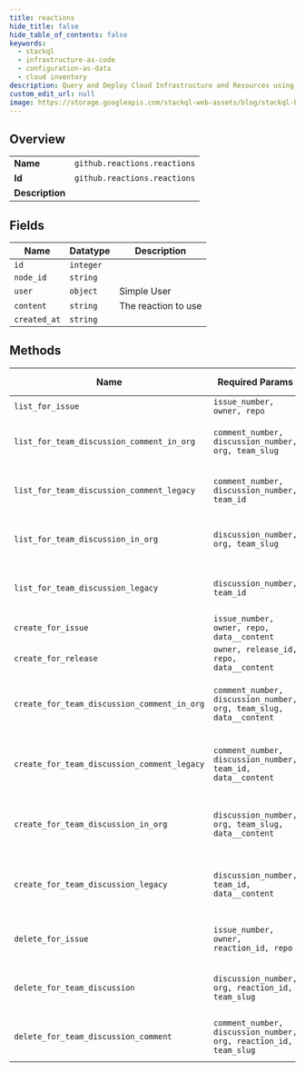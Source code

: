 ```yaml
---
title: reactions
hide_title: false
hide_table_of_contents: false
keywords:
  - stackql
  - infrastructure-as-code
  - configuration-as-data
  - cloud inventory
description: Query and Deploy Cloud Infrastructure and Resources using SQL
custom_edit_url: null
image: https://storage.googleapis.com/stackql-web-assets/blog/stackql-blog-post-featured-image.png
---
```

  
    

## Overview
<table><tbody>
<tr><td><b>Name</b></td><td><code>github.reactions.reactions</code></td></tr>
<tr><td><b>Id</b></td><td><code>github.reactions.reactions</code></td></tr>
<tr><td><b>Description</b></td><td></td></tr>
</tbody></table>

## Fields
| Name | Datatype | Description |
| ---- | -------- | ----------- |
| `id` | `integer` |  |
| `node_id` | `string` |  |
| `user` | `object` | Simple User |
| `content` | `string` | The reaction to use |
| `created_at` | `string` |  |
## Methods
| Name | Required Params | Description | Accessible by |
| ---- | --------------- | ----------- | ------------- |
| `list_for_issue` | `issue_number, owner, repo` | List the reactions to an [issue](https://docs.github.com/rest/reference/issues). | SELECT |
| `list_for_team_discussion_comment_in_org` | `comment_number, discussion_number, org, team_slug` | List the reactions to a [team discussion comment](https://docs.github.com/rest/reference/teams#discussion-comments/). OAuth access tokens require the `read:discussion` [scope](https://docs.github.com/apps/building-oauth-apps/understanding-scopes-for-oauth-apps/).<br /><br />**Note:** You can also specify a team by `org_id` and `team_id` using the route `GET /organizations/:org_id/team/:team_id/discussions/:discussion_number/comments/:comment_number/reactions`. | SELECT |
| `list_for_team_discussion_comment_legacy` | `comment_number, discussion_number, team_id` | **Deprecation Notice:** This endpoint route is deprecated and will be removed from the Teams API. We recommend migrating your existing code to use the new [`List reactions for a team discussion comment`](https://docs.github.com/rest/reference/reactions#list-reactions-for-a-team-discussion-comment) endpoint.<br /><br />List the reactions to a [team discussion comment](https://docs.github.com/rest/reference/teams#discussion-comments). OAuth access tokens require the `read:discussion` [scope](https://docs.github.com/apps/building-oauth-apps/understanding-scopes-for-oauth-apps/). | SELECT |
| `list_for_team_discussion_in_org` | `discussion_number, org, team_slug` | List the reactions to a [team discussion](https://docs.github.com/rest/reference/teams#discussions). OAuth access tokens require the `read:discussion` [scope](https://docs.github.com/apps/building-oauth-apps/understanding-scopes-for-oauth-apps/).<br /><br />**Note:** You can also specify a team by `org_id` and `team_id` using the route `GET /organizations/:org_id/team/:team_id/discussions/:discussion_number/reactions`. | SELECT |
| `list_for_team_discussion_legacy` | `discussion_number, team_id` | **Deprecation Notice:** This endpoint route is deprecated and will be removed from the Teams API. We recommend migrating your existing code to use the new [`List reactions for a team discussion`](https://docs.github.com/rest/reference/reactions#list-reactions-for-a-team-discussion) endpoint.<br /><br />List the reactions to a [team discussion](https://docs.github.com/rest/reference/teams#discussions). OAuth access tokens require the `read:discussion` [scope](https://docs.github.com/apps/building-oauth-apps/understanding-scopes-for-oauth-apps/). | SELECT |
| `create_for_issue` | `issue_number, owner, repo, data__content` | Create a reaction to an [issue](https://docs.github.com/rest/reference/issues/). A response with an HTTP `200` status means that you already added the reaction type to this issue. | INSERT |
| `create_for_release` | `owner, release_id, repo, data__content` | Create a reaction to a [release](https://docs.github.com/rest/reference/repos#releases). A response with a `Status: 200 OK` means that you already added the reaction type to this release. | INSERT |
| `create_for_team_discussion_comment_in_org` | `comment_number, discussion_number, org, team_slug, data__content` | Create a reaction to a [team discussion comment](https://docs.github.com/rest/reference/teams#discussion-comments). OAuth access tokens require the `write:discussion` [scope](https://docs.github.com/apps/building-oauth-apps/understanding-scopes-for-oauth-apps/). A response with an HTTP `200` status means that you already added the reaction type to this team discussion comment.<br /><br />**Note:** You can also specify a team by `org_id` and `team_id` using the route `POST /organizations/:org_id/team/:team_id/discussions/:discussion_number/comments/:comment_number/reactions`. | INSERT |
| `create_for_team_discussion_comment_legacy` | `comment_number, discussion_number, team_id, data__content` | **Deprecation Notice:** This endpoint route is deprecated and will be removed from the Teams API. We recommend migrating your existing code to use the new "[Create reaction for a team discussion comment](https://docs.github.com/rest/reference/reactions#create-reaction-for-a-team-discussion-comment)" endpoint.<br /><br />Create a reaction to a [team discussion comment](https://docs.github.com/rest/reference/teams#discussion-comments). OAuth access tokens require the `write:discussion` [scope](https://docs.github.com/apps/building-oauth-apps/understanding-scopes-for-oauth-apps/). A response with an HTTP `200` status means that you already added the reaction type to this team discussion comment. | INSERT |
| `create_for_team_discussion_in_org` | `discussion_number, org, team_slug, data__content` | Create a reaction to a [team discussion](https://docs.github.com/rest/reference/teams#discussions). OAuth access tokens require the `write:discussion` [scope](https://docs.github.com/apps/building-oauth-apps/understanding-scopes-for-oauth-apps/). A response with an HTTP `200` status means that you already added the reaction type to this team discussion.<br /><br />**Note:** You can also specify a team by `org_id` and `team_id` using the route `POST /organizations/:org_id/team/:team_id/discussions/:discussion_number/reactions`. | INSERT |
| `create_for_team_discussion_legacy` | `discussion_number, team_id, data__content` | **Deprecation Notice:** This endpoint route is deprecated and will be removed from the Teams API. We recommend migrating your existing code to use the new [`Create reaction for a team discussion`](https://docs.github.com/rest/reference/reactions#create-reaction-for-a-team-discussion) endpoint.<br /><br />Create a reaction to a [team discussion](https://docs.github.com/rest/reference/teams#discussions). OAuth access tokens require the `write:discussion` [scope](https://docs.github.com/apps/building-oauth-apps/understanding-scopes-for-oauth-apps/). A response with an HTTP `200` status means that you already added the reaction type to this team discussion. | INSERT |
| `delete_for_issue` | `issue_number, owner, reaction_id, repo` | **Note:** You can also specify a repository by `repository_id` using the route `DELETE /repositories/:repository_id/issues/:issue_number/reactions/:reaction_id`.<br /><br />Delete a reaction to an [issue](https://docs.github.com/rest/reference/issues/). | DELETE |
| `delete_for_team_discussion` | `discussion_number, org, reaction_id, team_slug` | **Note:** You can also specify a team or organization with `team_id` and `org_id` using the route `DELETE /organizations/:org_id/team/:team_id/discussions/:discussion_number/reactions/:reaction_id`.<br /><br />Delete a reaction to a [team discussion](https://docs.github.com/rest/reference/teams#discussions). OAuth access tokens require the `write:discussion` [scope](https://docs.github.com/apps/building-oauth-apps/understanding-scopes-for-oauth-apps/). | DELETE |
| `delete_for_team_discussion_comment` | `comment_number, discussion_number, org, reaction_id, team_slug` | **Note:** You can also specify a team or organization with `team_id` and `org_id` using the route `DELETE /organizations/:org_id/team/:team_id/discussions/:discussion_number/comments/:comment_number/reactions/:reaction_id`.<br /><br />Delete a reaction to a [team discussion comment](https://docs.github.com/rest/reference/teams#discussion-comments). OAuth access tokens require the `write:discussion` [scope](https://docs.github.com/apps/building-oauth-apps/understanding-scopes-for-oauth-apps/). | DELETE |

